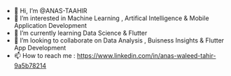 - 👋 Hi, I’m @ANAS-TAAHIR
- 👀 I’m interested in Machine Learning , Artifical Intelligence & Mobile Application Development
- 🌱 I’m currently learning Data Science & Flutter
- 💞️ I’m looking to collaborate on Data Analysis , Buisness Insights & Flutter App Development
- 📫 How to reach me : https://www.linkedin.com/in/anas-waleed-tahir-9a5b78214
